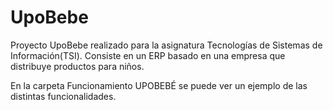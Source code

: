 # UpoBebe
Proyecto UpoBebe realizado para la asignatura Tecnologías de Sistemas de Información(TSI). Consiste en un ERP basado en una empresa que distribuye productos para niños.

En la carpeta Funcionamiento UPOBEBÉ se puede ver un ejemplo de las distintas funcionalidades.
